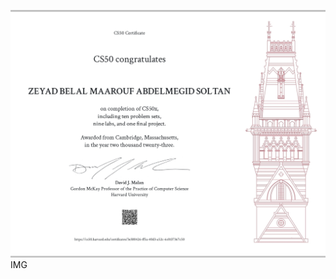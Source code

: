 ![alt text](https://raw.githubusercontent.com/zeyad-belal/Cs50-Tasks/master/IMG_20230607_224110.jpg)
IMG
